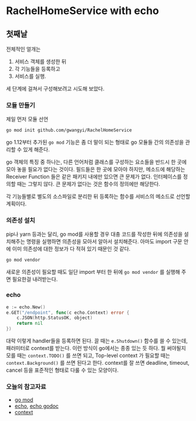 # RachelHomeService with echo

## 첫째날

전체적인 얼개는

1. 서비스 객체를 생성한 뒤
2. 각 기능들을 등록하고
3. 서비스를 실행.

세 단계에 걸쳐서 구성해보려고 시도해 보았다.

### 모듈 만들기

제일 먼저 모듈 선언

```bash
go mod init github.com/gwangyi/RachelHomeService
```

go 1.12부터 추가된 `go mod` 기능은 좀 더 말이 되는 형태로 go 모듈들 간의 의존성을 관리할 수 있게 해준다.

go  객체의 특징 중 하나는, 다른 언어처럼 클래스를 구성하는 요소들을 반드시 한 곳에 모아 놓을 필요가 없다는 것이다.
필드들은 한 곳에 모아야 하지만, 메소드에 해당하는 Receiver Function 들은 같은 패키지 내에만 있으면 큰 문제가 없다.
인터페이스를 정의할 때는 그렇지 않다. 큰 문제가 없다는 것은 함수의 정의에만 해당한다.

각 기능들별로 별도의 소스파일로 분리한 뒤 등록하는 함수를 서비스의 메소드로 선언할 계획이다.

### 의존성 설치

pip나 yarn 등과는 달리, go mod를 사용할 경우 대충 코드를 작성한 뒤에 의존성을 설치해주는 명령을 실행하면 의존성을 모아서 알아서 설치해준다.
아마도 import 구문 안에 이미 의존성에 대한 정보가 다 적혀 있기 때문인 것 같다.

```bash
go mod vendor
```

새로운 의존성이 필요할 때도 일단 import 부터 한 뒤에 `go mod vendor` 를 실행해 주면 필요한걸 내려받는다.

### echo

```go
e := echo.New()
e.GET("/endpoint", func(c echo.Context) error {
	c.JSON(http.StatusOK, object)
	return nil
})
```

대략 이렇게 handler들을 등록하면 된다.
끌 때는 `e.Shutdown()` 함수를 쓸 수 있는데, 패러미터로 context를 받는다. 이런 방식이 go에서는 종종 있는 듯 하다.
뭘 써야될지 모를 때는 `context.TODO()` 를 쓰면 되고, Top-level context 가 필요할 때는 `context.Background()` 를 쓰면 된다고 한다. 
context를 잘 쓰면 deadline, timeout, cancel 등을 표준적인 형태로 다룰 수 있는 모양이다.


### 오늘의 참고자료

* [go mod][1]
* [echo][2], [echo godoc][3]
* [context][4]

[1]: https://blog.golang.org/using-go-modules
[2]: https://echo.labstack.com/
[3]: https://pkg.go.dev/github.com/labstack/echo?tab=doc
[4]: https://pkg.go.dev/context?tab=doc
